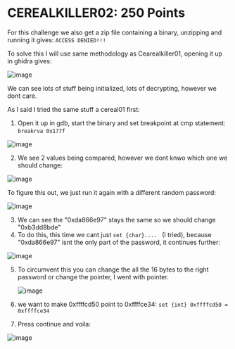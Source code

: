 
# CEREALKILLER02: 250 Points

For this challenge we also get a zip file containing a binary, unzipping and running it gives: ```ACCESS DENIED!!!```

To solve this I will use same methodology as Cearealkiller01, opening it up in ghidra gives:

![image](https://github.com/user-attachments/assets/ec152548-a3ce-411f-9834-8f9575584b3c)

We can see lots of stuff being initialized, lots of decrypting, however we dont care.

As I said I tried the same stuff a cereal01 first:

1) Open it up in gdb, start the binary and set breakpoint at cmp statement: ```breakrva 0x177f```

![image](https://github.com/user-attachments/assets/1e191381-0b6b-4043-8b5a-49ee277c1564)

2) We see 2 values being compared, however we dont knwo which one we should change:
   
 ![image](https://github.com/user-attachments/assets/fb1f8eec-1e83-4861-ae30-ac63641e190a)
 
   To figure this out, we just run it again with a different random password:
   
![image](https://github.com/user-attachments/assets/e6bbcbc8-e093-422f-87e7-1ef5185455ec)

3) We can see the "0xda866e97" stays the same so we should change "0xb3dd8bde"
4) To do this, this time we cant just `set {char}.... ` (I tried), because "0xda866e97" isnt the only part of the password, it continues further:
   
![image](https://github.com/user-attachments/assets/a77a6b43-e5f0-4ecf-bc3b-07ef0280faf2)

5) To circumvent this you can change the all the 16 bytes to the right password or change the pointer, I went with pointer.
   
   ![image](https://github.com/user-attachments/assets/75e7a2d5-52ca-47e7-a6e1-733626dc8a7f)

6) we want to make 0xffffcd50 point to 0xffffce34: ```set {int} 0xffffcd50 = 0xffffce34 ```
7) Press continue and voila:

![image](https://github.com/user-attachments/assets/b937ef34-c103-487b-9e31-c1b2b86ff4b2)



